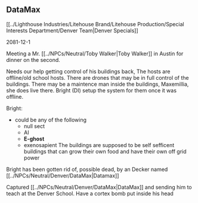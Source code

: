 ## DataMax
[[../Lighthouse Industries/Litehouse Brand/Litehouse Production/Special Interests Department/Denver Team|Denver Specials]]

2081-12-1

Meeting a Mr. [[../NPCs/Neutral/Toby Walker|Toby Walker]] in Austin for dinner on the second.

Needs our help getting control of his buildings back, The hosts are offline/old school hosts. There are drones that may be in full control of the buildings. There may be a maintence man inside the buildings, Maxemillia, she does live there. Bright (DI) setup the system for them once it was offline. 

Bright:
- could be any of the following
	- null sect
	- AI
	- **E-ghost**
	- exenosapient
The buildings are supposed to be self sefficent buildings that can grow their own food and have their own off grid power

Bright has been gotten rid of, possible dead, by an Decker named [[../NPCs/Neutral/Denver/DataMax|Datamax]]

Captured [[../NPCs/Neutral/Denver/DataMax|DataMax]] and sending him to teach at the Denver School. Have a cortex bomb put inside his head